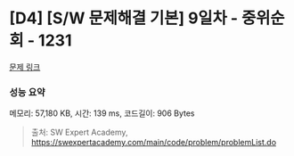 # [D4] [S/W 문제해결 기본] 9일차 - 중위순회 - 1231 

[문제 링크](https://swexpertacademy.com/main/code/problem/problemDetail.do?contestProbId=AV140YnqAIECFAYD) 

### 성능 요약

메모리: 57,180 KB, 시간: 139 ms, 코드길이: 906 Bytes



> 출처: SW Expert Academy, https://swexpertacademy.com/main/code/problem/problemList.do